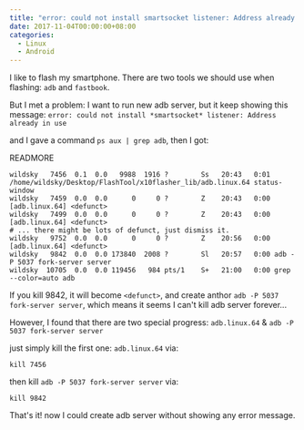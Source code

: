 ```yaml
---
title: "error: could not install smartsocket listener: Address already in use"
date: 2017-11-04T00:00:00+08:00
categories:
  - Linux
  - Android
---
```


I like to flash my smartphone. There are two tools we should use when flashing: `adb` and `fastbook`.

But I met a problem:
I want to run new adb server, but it keep showing this message:
`error: could not install *smartsocket* listener: Address already in use`

and I gave a command `ps aux | grep adb`, then I got:

READMORE

```
wildsky   7456  0.1  0.0   9988  1916 ?        Ss   20:43   0:01 /home/wildsky/Desktop/FlashTool/x10flasher_lib/adb.linux.64 status-window
wildsky   7459  0.0  0.0      0     0 ?        Z    20:43   0:00 [adb.linux.64] <defunct>
wildsky   7499  0.0  0.0      0     0 ?        Z    20:43   0:00 [adb.linux.64] <defunct>
# ... there might be lots of defunct, just dismiss it.
wildsky   9752  0.0  0.0      0     0 ?        Z    20:56   0:00 [adb.linux.64] <defunct>
wildsky   9842  0.0  0.0 173840  2008 ?        Sl   20:57   0:00 adb -P 5037 fork-server server
wildsky  10705  0.0  0.0 119456   984 pts/1    S+   21:00   0:00 grep --color=auto adb
```

If you kill 9842, it will become `<defunct>`, and create anthor `adb -P 5037
fork-server server`, which means it seems I can't kill adb server forever...

However, I found that there are two special progress: `adb.linux.64` & `adb -P 5037 fork-server server`

just simply kill the first one: `adb.linux.64` via:

```
kill 7456
```

then kill `adb -P 5037 fork-server server` via:

```
kill 9842
```

That's it! now I could create adb server without showing any error message.

